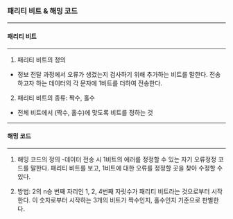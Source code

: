 ### 패리티 비트 & 해밍 코드 ###
___
#### 패리티 비트 ####
___
1. 패리티 비트의 정의
- 정보 전달 과정에서 오류가 생겼는지 검사하기 위해 추가하는 비트를 말한다. 전송하고자 하는 데이터의 각 문자에 1비트를 더하여 전송한다.

2. 패리티 비트의 종류: 짝수, 홀수
- 전체 비트에서 (짝수, 홀수)에 맞도록 비트를 정하는 것

___
#### 해밍 코드 ####
___
1. 해밍 코드의 정의
-데이터 전송 시 1비트의 에러를 정정할 수 있는 자기 오류정정 코드를 말한다. 패리티 비트를 보고, 1비트에 대한 오류를 정정할 곳을 찾아 수정할 수 있다.

2. 방법: 2의 n승 번째 자리인 1, 2, 4번째 자릿수가 패리티 비트라는 것으로부터 시작한다. 이 숫자로부터 시작하는 3개의 비트가 짝수인지, 홀수인지 기준으로 판별한다.